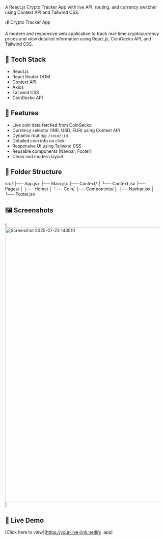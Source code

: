 A React.js Crypto Tracker App with live API, routing, and currency switcher using Context API and Tailwind CSS.

 💰 Crypto Tracker App

A modern and responsive web application to track real-time cryptocurrency prices and view detailed information using React.js, CoinGecko API, and Tailwind CSS.

## 🔧 Tech Stack

- React.js
- React Router DOM
- Context API
- Axios
- Tailwind CSS
- CoinGecko API

## 🧠 Features

- Live coin data fetched from CoinGecko
- Currency selector (INR, USD, EUR) using Context API
- Dynamic routing: `/coin/:id`
- Detailed coin info on click
- Responsive UI using Tailwind CSS
- Reusable components (Navbar, Footer)
- Clean and modern layout

## 📁 Folder Structure

src/
├── App.jsx
├── Main.jsx
├── Context/
│ └── Context.jsx
├── Pages/
│ ├── Home/
│ └── Coin/
├── Components/
│ ├── Navbar.jsx
│ └── Footer.jsx


## 🖼️ Screenshots

(<img width="1746" height="893" alt="Screenshot 2025-07-23 143510" src="https://github.com/user-attachments/assets/5a19ac67-6629-4d92-b94e-b1d40af57aa2" />
)

## 🚀 Live Demo

[Click here to view](https://your-live-link.netlify
.app)  
